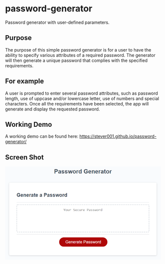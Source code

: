 # password-generator
Password generator with user-defined parameters.

## Purpose

The purpose of this simple password generator is for a user to have the ability to specify various attributes of a required password. The generator will then generate a unique password that complies with the specified requirements.

## For example
 A user is prompted to enter several password attributes, such as password length, use of uppcase and/or lowercase letter, use of numbers and special characters. Once all the requirements have been selected, the app will generate and display the requested password.  

 ## Working Demo

 A working demo can be found here:
 https://stever001.github.io/password-generator/


 ## Screen Shot
![Image of Password Generator App](Assets/03-javascript-homework-demo.png)